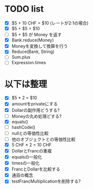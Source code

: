 # TODO list

* [x] $5 + 10 CHF = $10 (レートが2:1の場合)
* [x] $5 + $5 = $10
* [ ] $5 + $5 が Money を返す
* [x] Bank.reduce(Money)
* [x] Moneyを変換して換算を行う
* [x] Reduce(Bank, String)
* [ ] Sum.plus
* [ ] Expression.times

# 以下は整理
* [x] $5 * 2 = $10
* [x] amountをprivateにする
* [x] Dollarの副作用どうする?
* [ ] Moneyの丸め処理どする?
* [x] equals()
* [ ] hashCode()
* [ ] nullとの等価性比較
* [ ] 他のオブジェクトとの等価性比較
* [x] 5 CHF * 2 = 10 CHF
* [x] DollarとFrancの重複
* [x] equalsの一般化
* [x] timesの一般化
* [x] FrancとDollarを比較する
* [x] 通貨の概念
* [x] testFrancMultiplicationを削除する?